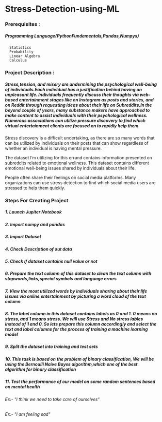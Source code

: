 # Stress-Detection-using-ML
### Prerequisites :

##### Programming Language(PythonFundamentals,Pandas,Numpys)
      Statistics
      Probability
      Linear Algebra
      Calculus

### Project Description : 

##### Stress,tension, and misery are undermining the psychological well-being of individuals.Each individual has a justification behind having an unpleasant life. Individuals frequently discuss their thoughts via web-based entertainment stages like on Instagram as posts and stories, and on Reddit through requesting ideas about their life on Subreddits.In the beyond couple of years, many substance makers have approached to make content to assist individuals with their psychological wellness. Numerous associations can utilize pressure discovery to find which virtual entertainment clients are focused on to rapidly help them.
Stress discovery is a difficult undertaking, as there are so many words that can be utilized by individuals on their posts that can show regardless of whether an individual is having mental pressure.

The dataset I’m utilizing for this errand contains information presented on subreddits related to emotional wellness. This dataset contains different emotional well-being issues shared by individuals about their life.

People often share their feelings on social media platforms. Many organizations can use stress detection to find which social media users are stressed to help them quickly.


### Steps For Creating Project

##### 1. Launch Jupiter Notebook
##### 2. Import numpy and pandas
##### 3. Import Dataset
##### 4. Check Description of out data
##### 5. Check if dataset contains null value or not
##### 6. Prepare the text column of this dataset to clean the text column with stopwords,links,special symbols and language errors
##### 7. View the most utilized words by individuals sharing about their life issues  via online entertainment by picturing a word cloud of the text column
##### 8. The label column in this dataset contains labels as 0 and 1. 0 means no stress, and 1 means stress. We will use Stress and No stress lables instead of 1 and 0. So lets prepare this column accordingly and select the text and label columns for the process of training a machine learning model
##### 9. Split the dataset into training and test sets
##### 10. This task is based on the problem of binary classification, We will be using the Bernoulli Naive Bayes algorithm,which one of the best algorithm for binary classification
##### 11. Test the performance of our model on some random sentences based on mental health
######  Ex:- "I think we need to take care of ourselves"
######  Ex:- "I am feeling sad"
